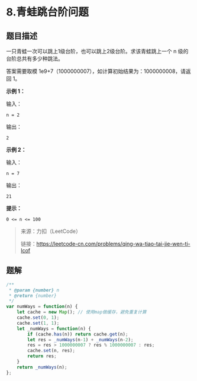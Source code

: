 # 8.青蛙跳台阶问题

## 题目描述

一只青蛙一次可以跳上1级台阶，也可以跳上2级台阶。求该青蛙跳上一个 n 级的台阶总共有多少种跳法。

答案需要取模 1e9+7（1000000007），如计算初始结果为：1000000008，请返回 1。

**示例 1：**

输入：

```
n = 2
```

输出：

```
2
```

**示例 2：**

输入：

```
n = 7
```

输出：

```
21
```

**提示：**

```
0 <= n <= 100
```

> 来源：力扣（LeetCode）
>
> 链接：https://leetcode-cn.com/problems/qing-wa-tiao-tai-jie-wen-ti-lcof



## 题解

```js
/**
 * @param {number} n
 * @return {number}
 */
var numWays = function(n) {
    let cache = new Map(); // 使用map做缓存，避免重复计算
    cache.set(0, 1);
    cache.set(1, 1);
    let _numWays = function(n) {
        if (cache.has(n)) return cache.get(n);
        let res = _numWays(n-1) + _numWays(n-2);
        res = res > 1000000007 ? res % 1000000007 : res;
        cache.set(n, res);
        return res;
    }
    return _numWays(n);
};
```

